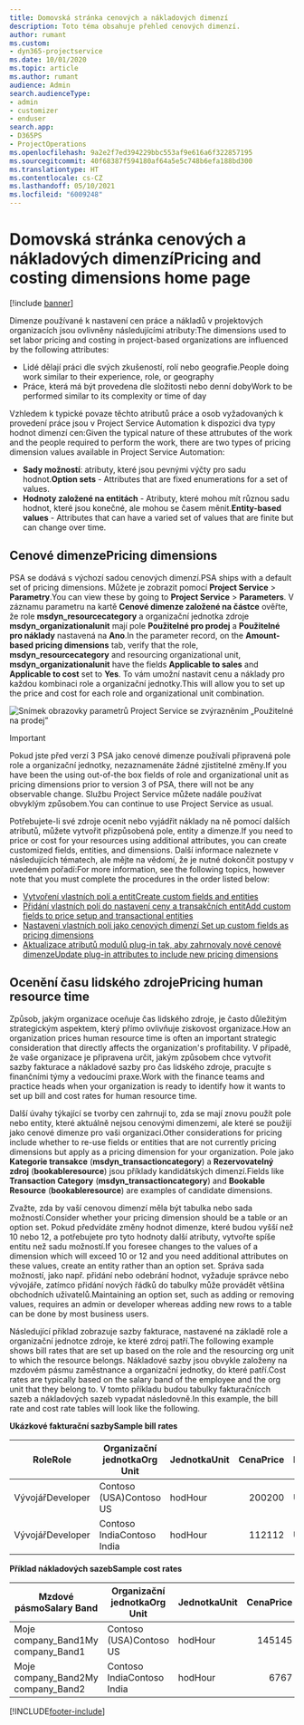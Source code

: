 ```yaml
---
title: Domovská stránka cenových a nákladových dimenzí
description: Toto téma obsahuje přehled cenových dimenzí.
author: rumant
ms.custom:
- dyn365-projectservice
ms.date: 10/01/2020
ms.topic: article
ms.author: rumant
audience: Admin
search.audienceType:
- admin
- customizer
- enduser
search.app:
- D365PS
- ProjectOperations
ms.openlocfilehash: 9a2e2f7ed394229bbc553af9e616a6f322857195
ms.sourcegitcommit: 40f68387f594180af64a5e5c748b6efa188bd300
ms.translationtype: HT
ms.contentlocale: cs-CZ
ms.lasthandoff: 05/10/2021
ms.locfileid: "6009248"
---
```

# <a name="pricing-and-costing-dimensions-home-page"></a><span data-ttu-id="e913b-103">Domovská stránka cenových a nákladových dimenzí</span><span class="sxs-lookup"><span data-stu-id="e913b-103">Pricing and costing dimensions home page</span></span>

[!include [banner](../includes/psa-now-project-operations.md)]

<span data-ttu-id="e913b-104">Dimenze používané k nastavení cen práce a nákladů v projektových organizacích jsou ovlivněny následujícími atributy:</span><span class="sxs-lookup"><span data-stu-id="e913b-104">The dimensions used to set labor pricing and costing in project-based organizations are influenced by the following attributes:</span></span>

- <span data-ttu-id="e913b-105">Lidé dělají práci dle svých zkušeností, rolí nebo geografie.</span><span class="sxs-lookup"><span data-stu-id="e913b-105">People doing work similar to their experience, role, or geography</span></span>
- <span data-ttu-id="e913b-106">Práce, která má být provedena dle složitosti nebo denní doby</span><span class="sxs-lookup"><span data-stu-id="e913b-106">Work to be performed similar to its complexity or time of day</span></span>

<span data-ttu-id="e913b-107">Vzhledem k typické povaze těchto atributů práce a osob vyžadovaných k provedení práce jsou v Project Service Automation k dispozici dva typy hodnot dimenzí cen:</span><span class="sxs-lookup"><span data-stu-id="e913b-107">Given the typical nature of these attrubutes of the work and the people required to perform the work, there are two types of pricing dimension values available in Project Service Automation:</span></span> 

- <span data-ttu-id="e913b-108">**Sady možností**: atributy, které jsou pevnými výčty pro sadu hodnot.</span><span class="sxs-lookup"><span data-stu-id="e913b-108">**Option sets** - Attributes that are fixed enumerations for a set of values.</span></span>
- <span data-ttu-id="e913b-109">**Hodnoty založené na entitách** - Atributy, které mohou mít různou sadu hodnot, které jsou konečné, ale mohou se časem měnit.</span><span class="sxs-lookup"><span data-stu-id="e913b-109">**Entity-based values** - Attributes that can have a varied set of values that are finite but can change over time.</span></span>

## <a name="pricing-dimensions"></a><span data-ttu-id="e913b-110">Cenové dimenze</span><span class="sxs-lookup"><span data-stu-id="e913b-110">Pricing dimensions</span></span>

<span data-ttu-id="e913b-111">PSA se dodává s výchozí sadou cenových dimenzí.</span><span class="sxs-lookup"><span data-stu-id="e913b-111">PSA ships with a default set of pricing dimensions.</span></span> <span data-ttu-id="e913b-112">Můžete je zobrazit pomocí **Project Service** > **Parametry**.</span><span class="sxs-lookup"><span data-stu-id="e913b-112">You can view these by going to **Project Service** > **Parameters**.</span></span> <span data-ttu-id="e913b-113">V záznamu parametru na kartě **Cenové dimenze založené na částce** ověřte, že role **msdyn_resourcecategory** a organizační jednotka zdroje **msdyn_organizationalunit** mají pole **Použitelné pro prodej** a **Použitelné pro náklady** nastavená na **Ano**.</span><span class="sxs-lookup"><span data-stu-id="e913b-113">In the parameter record, on the **Amount-based pricing dimensions** tab, verify that the role, **msdyn_resourcecategory** and resourcing organizational unit, **msdyn_organizationalunit** have the fields **Applicable to sales** and **Applicable to cost** set to **Yes**.</span></span> <span data-ttu-id="e913b-114">To vám umožní nastavit cenu a náklady pro každou kombinaci role a organizační jednotky.</span><span class="sxs-lookup"><span data-stu-id="e913b-114">This will allow you to set up the price and cost for each role and organizational unit combination.</span></span>

![Snímek obrazovky parametrů Project Service se zvýrazněním „Použitelné na prodej”](media/PS-OOB-parameters.png)

> [!IMPORTANT]
> <span data-ttu-id="e913b-116">Pokud jste před verzí 3 PSA jako cenové dimenze používali připravená pole role a organizační jednotky, nezaznamenáte žádné zjistitelné změny.</span><span class="sxs-lookup"><span data-stu-id="e913b-116">If you have been the using out-of-the box fields of role and organizational unit as pricing dimensions prior to version 3 of PSA, there will not be any observable change.</span></span> <span data-ttu-id="e913b-117">Službu Project Service můžete nadále používat obvyklým způsobem.</span><span class="sxs-lookup"><span data-stu-id="e913b-117">You can continue to use Project Service as usual.</span></span> 

<span data-ttu-id="e913b-118">Potřebujete-li své zdroje ocenit nebo vyjádřit náklady na ně pomocí dalších atributů, můžete vytvořit přizpůsobená pole, entity a dimenze.</span><span class="sxs-lookup"><span data-stu-id="e913b-118">If you need to price or cost for your resources using additional attributes, you can create customized fields, entities, and dimensions.</span></span> <span data-ttu-id="e913b-119">Další informace naleznete v následujících tématech, ale mějte na vědomí, že je nutné dokončit postupy v uvedeném pořadí:</span><span class="sxs-lookup"><span data-stu-id="e913b-119">For more information, see the following topics, however note that you must complete the procedures in the order listed below:</span></span>

- [<span data-ttu-id="e913b-120">Vytvoření vlastních polí a entit</span><span class="sxs-lookup"><span data-stu-id="e913b-120">Create custom fields and entities</span></span>](create-custom-fields-entities.md)
- [<span data-ttu-id="e913b-121">Přidání vlastních polí do nastavení ceny a transakčních entit</span><span class="sxs-lookup"><span data-stu-id="e913b-121">Add custom fields to price setup and transactional entities</span></span>](field-references.md)
- [<span data-ttu-id="e913b-122">Nastavení vlastních polí jako cenových dimenzí </span><span class="sxs-lookup"><span data-stu-id="e913b-122">Set up custom fields as pricing dimensions</span></span>](set-up-pricing-dimensions.md)
- [<span data-ttu-id="e913b-123">Aktualizace atributů modulů plug-in tak, aby zahrnovaly nové cenové dimenze</span><span class="sxs-lookup"><span data-stu-id="e913b-123">Update plug-in attributes to include new pricing dimensions</span></span>](update-plug-in-attributes.md)

## <a name="pricing-human-resource-time"></a><span data-ttu-id="e913b-124">Ocenění času lidského zdroje</span><span class="sxs-lookup"><span data-stu-id="e913b-124">Pricing human resource time</span></span>
<span data-ttu-id="e913b-125">Způsob, jakým organizace oceňuje čas lidského zdroje, je často důležitým strategickým aspektem, který přímo ovlivňuje ziskovost organizace.</span><span class="sxs-lookup"><span data-stu-id="e913b-125">How an organization prices human resource time is often an important strategic consideration that directly affects the organization's profitability.</span></span> <span data-ttu-id="e913b-126">V případě, že vaše organizace je připravena určit, jakým způsobem chce vytvořit sazby fakturace a nákladové sazby pro čas lidského zdroje, pracujte s finančními týmy a vedoucími praxe.</span><span class="sxs-lookup"><span data-stu-id="e913b-126">Work with the finance teams and practice heads when your organization is ready to identify how it wants to set up bill and cost rates for human resource time.</span></span>

<span data-ttu-id="e913b-127">Další úvahy týkající se tvorby cen zahrnují to, zda se mají znovu použít pole nebo entity, které aktuálně nejsou cenovými dimenzemi, ale které se použijí jako cenové dimenze pro vaši organizaci.</span><span class="sxs-lookup"><span data-stu-id="e913b-127">Other considerations for pricing include whether to re-use fields or entities that are not currently pricing dimensions but apply as a pricing dimension for your organization.</span></span> <span data-ttu-id="e913b-128">Pole jako **Kategorie transakce** (**msdyn_transactioncategory**) a **Rezervovatelný zdroj** (**bookableresource**) jsou příklady kandidátských dimenzí.</span><span class="sxs-lookup"><span data-stu-id="e913b-128">Fields like **Transaction Category** (**msdyn_transactioncategory**) and **Bookable Resource** (**bookableresource**) are examples of candidate dimensions.</span></span> 

<span data-ttu-id="e913b-129">Zvažte, zda by vaší cenovou dimenzí měla být tabulka nebo sada možností.</span><span class="sxs-lookup"><span data-stu-id="e913b-129">Consider whether your pricing dimension should be a table or an option set.</span></span> <span data-ttu-id="e913b-130">Pokud předvídáte změny hodnot dimenze, které budou vyšší než 10 nebo 12, a potřebujete pro tyto hodnoty další atributy, vytvořte spíše entitu než sadu možností.</span><span class="sxs-lookup"><span data-stu-id="e913b-130">If you foresee changes to the values of a dimension which will exceed 10 or 12 and you need additional attributes on these values, create an entity rather than an option set.</span></span> <span data-ttu-id="e913b-131">Správa sada možností, jako např. přidání nebo odebrání hodnot, vyžaduje správce nebo vývojáře, zatímco přidání nových řádků do tabulky může provádět většina obchodních uživatelů.</span><span class="sxs-lookup"><span data-stu-id="e913b-131">Maintaining an option set, such as adding or removing values, requires an admin or developer whereas adding new rows to a table can be done by most business users.</span></span>

<span data-ttu-id="e913b-132">Následující příklad zobrazuje sazby fakturace, nastavené na základě role a organizační jednotce zdroje, ke které zdroj patří.</span><span class="sxs-lookup"><span data-stu-id="e913b-132">The following example shows bill rates that are set up based on the role and the resourcing org unit to which the resource belongs.</span></span> <span data-ttu-id="e913b-133">Nákladové sazby jsou obvykle založeny na mzdovém pásmu zaměstnance a organizační jednotky, do které patří.</span><span class="sxs-lookup"><span data-stu-id="e913b-133">Cost rates are typically based on the salary band of the employee and the org unit that they belong to.</span></span> <span data-ttu-id="e913b-134">V tomto příkladu budou tabulky fakturačnícch sazeb a nákladových sazeb vypadat následovně.</span><span class="sxs-lookup"><span data-stu-id="e913b-134">In this example, the bill rate and cost rate tables will look like the following.</span></span>

<span data-ttu-id="e913b-135">**Ukázkové fakturační sazby**</span><span class="sxs-lookup"><span data-stu-id="e913b-135">**Sample bill rates**</span></span>

| <span data-ttu-id="e913b-136">Role</span><span class="sxs-lookup"><span data-stu-id="e913b-136">Role</span></span>        | <span data-ttu-id="e913b-137">Organizační jednotka</span><span class="sxs-lookup"><span data-stu-id="e913b-137">Org Unit</span></span>    |<span data-ttu-id="e913b-138">Jednotka</span><span class="sxs-lookup"><span data-stu-id="e913b-138">Unit</span></span>      |<span data-ttu-id="e913b-139">Cena</span><span class="sxs-lookup"><span data-stu-id="e913b-139">Price</span></span>      |<span data-ttu-id="e913b-140">Měna</span><span class="sxs-lookup"><span data-stu-id="e913b-140">Currency</span></span>  |
| ------------|-------------|----------|----------:|----------|
| <span data-ttu-id="e913b-141">Vývojář</span><span class="sxs-lookup"><span data-stu-id="e913b-141">Developer</span></span>   | <span data-ttu-id="e913b-142">Contoso (USA)</span><span class="sxs-lookup"><span data-stu-id="e913b-142">Contoso US</span></span>  |<span data-ttu-id="e913b-143">hod</span><span class="sxs-lookup"><span data-stu-id="e913b-143">Hour</span></span> | <span data-ttu-id="e913b-144">200</span><span class="sxs-lookup"><span data-stu-id="e913b-144">200</span></span>|<span data-ttu-id="e913b-145">USD</span><span class="sxs-lookup"><span data-stu-id="e913b-145">USD</span></span>     |
| <span data-ttu-id="e913b-146">Vývojář</span><span class="sxs-lookup"><span data-stu-id="e913b-146">Developer</span></span>   | <span data-ttu-id="e913b-147">Contoso India</span><span class="sxs-lookup"><span data-stu-id="e913b-147">Contoso India</span></span> |<span data-ttu-id="e913b-148">hod</span><span class="sxs-lookup"><span data-stu-id="e913b-148">Hour</span></span>|   <span data-ttu-id="e913b-149">112</span><span class="sxs-lookup"><span data-stu-id="e913b-149">112</span></span>|<span data-ttu-id="e913b-150">USD</span><span class="sxs-lookup"><span data-stu-id="e913b-150">USD</span></span>     |


<span data-ttu-id="e913b-151">**Příklad nákladových sazeb**</span><span class="sxs-lookup"><span data-stu-id="e913b-151">**Sample cost rates**</span></span>

| <span data-ttu-id="e913b-152">Mzdové pásmo</span><span class="sxs-lookup"><span data-stu-id="e913b-152">Salary Band</span></span>     | <span data-ttu-id="e913b-153">Organizační jednotka</span><span class="sxs-lookup"><span data-stu-id="e913b-153">Org Unit</span></span>    |<span data-ttu-id="e913b-154">Jednotka</span><span class="sxs-lookup"><span data-stu-id="e913b-154">Unit</span></span>      |<span data-ttu-id="e913b-155">Cena</span><span class="sxs-lookup"><span data-stu-id="e913b-155">Price</span></span>      |<span data-ttu-id="e913b-156">Měna</span><span class="sxs-lookup"><span data-stu-id="e913b-156">Currency</span></span>  |
| ----------------|-------------|----------|----------:|----------|
| <span data-ttu-id="e913b-157">Moje company_Band1</span><span class="sxs-lookup"><span data-stu-id="e913b-157">My company_Band1</span></span> | <span data-ttu-id="e913b-158">Contoso (USA)</span><span class="sxs-lookup"><span data-stu-id="e913b-158">Contoso US</span></span>  |<span data-ttu-id="e913b-159">hod</span><span class="sxs-lookup"><span data-stu-id="e913b-159">Hour</span></span> | <span data-ttu-id="e913b-160">145</span><span class="sxs-lookup"><span data-stu-id="e913b-160">145</span></span>|<span data-ttu-id="e913b-161">USD</span><span class="sxs-lookup"><span data-stu-id="e913b-161">USD</span></span>     |
| <span data-ttu-id="e913b-162">Moje company_Band2</span><span class="sxs-lookup"><span data-stu-id="e913b-162">My company_Band2</span></span> | <span data-ttu-id="e913b-163">Contoso India</span><span class="sxs-lookup"><span data-stu-id="e913b-163">Contoso India</span></span> |<span data-ttu-id="e913b-164">hod</span><span class="sxs-lookup"><span data-stu-id="e913b-164">Hour</span></span>|   <span data-ttu-id="e913b-165">67</span><span class="sxs-lookup"><span data-stu-id="e913b-165">67</span></span>|<span data-ttu-id="e913b-166">USD</span><span class="sxs-lookup"><span data-stu-id="e913b-166">USD</span></span>     |


[!INCLUDE[footer-include](../includes/footer-banner.md)]